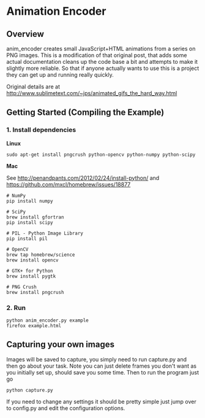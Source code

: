 # Animation Encoder
## Overview
anim_encoder creates small JavaScript+HTML animations from a series on PNG images.
This is a modification of that original post, that adds some actual documentation
cleans up the code base a bit and attempts to make it slightly more reliable. So that
if anyone actually wants to use this is a project they can get up and running really
quickly.


Original details are at http://www.sublimetext.com/~jps/animated_gifs_the_hard_way.html

## Getting Started (Compiling the Example)

### 1. Install dependencies
**Linux**
```
sudo apt-get install pngcrush python-opencv python-numpy python-scipy
```
**Mac**

See http://penandpants.com/2012/02/24/install-python/
and https://github.com/mxcl/homebrew/issues/18877

```
# NumPy
pip install numpy

# SciPy
brew install gfortran
pip install scipy

# PIL - Python Image Library
pip install pil

# OpenCV
brew tap homebrew/science
brew install opencv

# GTK+ for Python
brew install pygtk

# PNG Crush
brew install pngcrush
```




### 2. Run
```
python anim_encoder.py example
firefox example.html
```




## Capturing your own images
Images will be saved to capture, you simply need to run capture.py and then go about your task.
Note you can just delete frames you don't want as you initially set up, should save you some
time. Then to run the program just go

```
python capture.py
```

If you need to change any settings it should be pretty simple just jump over to config.py
and edit the configuration options.
